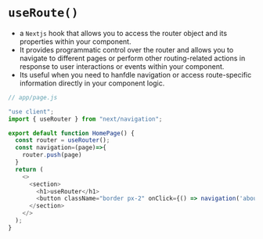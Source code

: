 # `useRoute()`

- a `Nextjs` hook that allows you to access the router object and its properties within your component.
- It provides programmatic control over the router and allows you to navigate to different pages or perform other routing-related actions in response to user interactions or events within your component.
- Its useful when you need to hanfdle navigation or access route-specific information directly in your component logic.

```js
// app/page.js

"use client";
import { useRouter } from "next/navigation";

export default function HomePage() {
  const router = useRouter();
  const navigation=(page)=>{
    router.push(page)
  }
  return (
    <>
      <section>
        <h1>useRouter</h1>
        <button className="border px-2" onClick={() => navigation('about')}>Go To About Page</button>
      </section>
    </>
  );
}
```